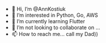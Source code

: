 - 👋 Hi, I’m @AnnKostiuk
- 👀 I’m interested in Python, Go, AWS
- 🌱 I’m currently learning Flutter
- 💞️ I’m not looking to collaborate on ...
- 📫 How to reach me... call my Dad))

<!---
AnnKostyuk/AnnKostyuk is a ✨ special ✨ repository because its `README.md` (this file) appears on your GitHub profile.
You can click the Preview link to take a look at your changes.
--->
